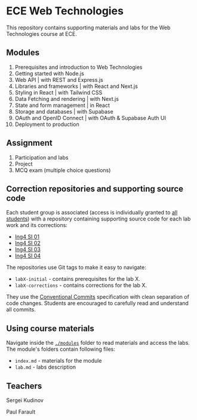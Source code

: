 
# ECE Web Technologies

This repository contains supporting materials and labs for the Web Technologies course at ECE.

## Modules

1. Prerequisites and introduction to Web Technologies
2. Getting started with Node.js
3. Web API | with REST and Express.js
4. Libraries and frameworks | with React and Next.js
5. Styling in React | with Tailwind CSS
6. Data Fetching and rendering | with Next.js
7. State and form management | in React
8. Storage and databases | with Supabase
9. OAuth and OpenID Connect | with OAuth & Supabase Auth UI
10. Deployment to production

## Assignment

1. Participation and labs
2. Project
3. MCQ exam (multiple choice questions)

## Correction repositories and supporting source code

Each student group is associated (access is individually granted to [all students](https://github.com/adaltas/ece-webtech-2022-fall/discussions/1)) with a repository containing supporting source code for each lab work and its corrections:

- [Ing4 SI 01](https://github.com/adaltas/ece-webtech-2023-fall-gr01/)
- [Ing4 SI 02](https://github.com/adaltas/ece-webtech-2023-fall-gr02/)
- [Ing4 SI 03](https://github.com/adaltas/ece-webtech-2023-fall-gr03/)
- [Ing4 SI 04](https://github.com/adaltas/ece-webtech-2023-fall-gr04/)

The repositories use Git tags to make it easy to navigate:
- `labX-initial` - contains prerequisites for the lab X.
- `labX-corrections` - contains corrections for the lab X.

They use the [Conventional Commits](https://www.conventionalcommits.org/en/v1.0.0/) specification with clean separation of code changes. Students are encouraged to carefully read and understand all commits.

## Using course materials

Navigate inside the [`./modules`](modules) folder to read materials and access the labs. The module's folders contain following files:

- `index.md` - materials for the module
- `lab.md` - labs description

## Teachers

Sergei Kudinov   

Paul Farault

